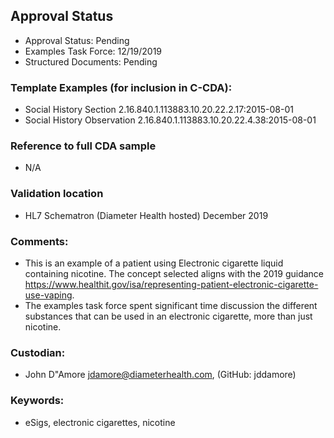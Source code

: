 ## Approval Status
* Approval Status: Pending
* Examples Task Force: 12/19/2019
* Structured Documents: Pending

### Template Examples (for inclusion in C-CDA): 
* Social History Section 2.16.840.1.113883.10.20.22.2.17:2015-08-01 
* Social History Observation 2.16.840.1.113883.10.20.22.4.38:2015-08-01 

### Reference to full CDA sample
* N/A

### Validation location
* HL7 Schematron (Diameter Health hosted) December 2019

### Comments: 
* This is an example of a patient using Electronic cigarette liquid containing nicotine. The concept selected aligns with the 2019 guidance https://www.healthit.gov/isa/representing-patient-electronic-cigarette-use-vaping. 
* The examples task force spent significant time discussion the different substances that can be used in an electronic cigarette, more than just nicotine.

### Custodian: 
* John D"Amore <jdamore@diameterhealth.com>, (GitHub: jddamore)

### Keywords: 
* eSigs, electronic cigarettes, nicotine
